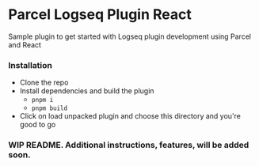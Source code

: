 # Parcel Logseq Plugin React

Sample plugin to get started with Logseq plugin development using Parcel and React

### Installation

- Clone the repo
- Install dependencies and build the plugin
  - `pnpm i`
  - `pnpm build`
- Click on load unpacked plugin and choose this directory and you're good to go


### WIP README. Additional instructions, features, will be added soon.